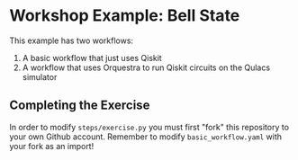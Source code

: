 # Workshop Example: Bell State

This example has two workflows:
 1. A basic workflow that just uses Qiskit
 2. A workflow that uses Orquestra to run Qiskit circuits on the Qulacs simulator

## Completing the Exercise
In order to modify `steps/exercise.py` you must first "fork" this repository to your own Github account.
Remember to modify `basic_workflow.yaml` with your fork as an import!